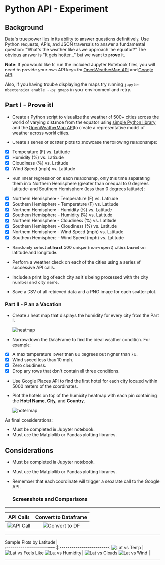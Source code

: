 # Python API - Experiment

## Background

Data's true power lies in its ability to answer questions definitively. Use Python requests, APIs, and JSON traversals to answer a fundamental question: "What's the weather like as we approach the equator?" The obvious answer is "It gets hotter..." but we want to **prove** it.

**Note**: If you would like to run the included Jupyter Notebook files, you will need to provide your own API keys for [OpenWeatherMap API](https://openweathermap.org/api) and [Google API](https://console.developers.google.com/).

Also, if you having trouble displaying the maps try running `jupyter nbextension enable --py gmaps` in your environment and retry.


## Part I - Prove it!

* Create a Python script to visualize the weather of 500+ cities across the world of varying distance from the equator using [simple Python library](https://pypi.python.org/pypi/citipy) and the [OpenWeatherMap API](https://openweathermap.org/api)to create a representative model of weather across world cities.

* Create a series of scatter plots to showcase the following relationships:

- [x] Temperature (F) vs. Latitude
- [x] Humidity (%) vs. Latitude
- [x] Cloudiness (%) vs. Latitude
- [x] Wind Speed (mph) vs. Latitude

* Run linear regression on each relationship, only this time separating them into Northern Hemisphere (greater than or equal to 0 degrees latitude) and Southern Hemisphere (less than 0 degrees latitude):

- [x] Northern Hemisphere - Temperature (F) vs. Latitude
- [x] Southern Hemisphere - Temperature (F) vs. Latitude
- [x] Northern Hemisphere - Humidity (%) vs. Latitude
- [x] Southern Hemisphere - Humidity (%) vs. Latitude
- [x] Northern Hemisphere - Cloudiness (%) vs. Latitude
- [x] Southern Hemisphere - Cloudiness (%) vs. Latitude
- [x] Northern Hemisphere - Wind Speed (mph) vs. Latitude
- [x] Southern Hemisphere - Wind Speed (mph) vs. Latitude

* Randomly select **at least** 500 unique (non-repeat) cities based on latitude and longitude.

* Perform a weather check on each of the cities using a series of successive API calls.

* Include a print log of each city as it's being processed with the city number and city name.

* Save a CSV of all retrieved data and a PNG image for each scatter plot.

### Part II - Plan a Vacation

* Create a heat map that displays the humidity for every city from the Part I.

  ![heatmap](images/heatmap.png)

* Narrow down the DataFrame to find the ideal weather condition. For example:

- [x] A max temperature lower than 80 degrees but higher than 70.
- [x] Wind speed less than 10 mph.
- [x] Zero cloudiness.
- [x] Drop any rows that don't contain all three conditions.

* Use Google Places API to find the first hotel for each city located within 5000 meters of the coordinates.

* Plot the hotels on top of the humidity heatmap with each pin containing the **Hotel Name**, **City**, and **Country**.

  ![hotel map](images/hotel_map.png)

As final considerations:


* Must be completed in Jupyter notebook.
* Must use the Matplotlib or Pandas plotting libraries.

## Considerations

* Must be completed in Jupyter notebook.

* Must use the Matplotlib or Pandas plotting libraries.

* Remember that each coordinate will trigger a separate call to the Google API.

   ### Screenshots and Comparisons

---

API Calls           |  Convert to Dataframe
:-------------------------:|:-------------------------:
![API Call](images/0_APICalls.PNG)  |  ![Convert to DF](images/1_ConvertToDF.PNG)

---

Sample Plots by Latitude          |   
:-------------------------:|:-------------------------:
![Lat vs Temp](images/2_LatVsTemp.PNG)  |  ![Lat vs Feels Like](images/3_LatVsFeels.PNG)
![Lat vs Humidity](images/4_LatVsHumidity.PNG)  |  ![Lat vs Clouds](images/5_LatVsCloud.PNG)
![Lat vs Wind](images/6_LatVsWind.PNG)  |   

---
